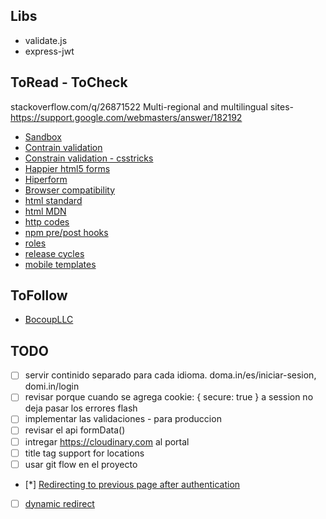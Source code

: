 ## Libs
+ validate.js
+ express-jwt

## ToRead - ToCheck
stackoverflow.com/q/26871522
Multi-regional and multilingual sites- https://support.google.com/webmasters/answer/182192
+ [Sandbox](https://stackoverflow.com/q/2126174)
+ [Contrain validation](https://developer.mozilla.org/en-US/docs/Web/Guide/HTML/HTML5/Constraint_validation)
+ [Constrain validation - csstricks](https://css-tricks.com/form-validation-part-1-constraint-validation-html/)
+ [Happier html5 forms](http://daverupert.com/2017/11/happier-html5-forms/)
+ [Hiperform](https://hyperform.js.org)
+ [Browser compatibility](https://quirksmode.org/)
+ [html standard](https://html.spec.whatwg.org/dev/)
+ [html MDN](https://developer.mozilla.org/en-US/docs/Web/HTML)
+ [http codes](https://httpstatuses.com/)
+ [npm pre/post hooks](http://www.marcusoft.net/2015/08/pre-and-post-hooks-for-npm-scripting.html)
+ [roles](https://gist.github.com/danwit/e0a7c5ad57c9ce5659d2)
+ [release cycles](https://en.wikipedia.org/wiki/Software_release_life_cycle)
+ [mobile templates](https://github.com/madhums/node-express-mongoose-demo/issues/39)

## ToFollow
+ [BocoupLLC](https://www.youtube.com/user/BocoupLLC)


## TODO
+ [ ] servir continido separado para cada idioma. doma.in/es/iniciar-sesion, domi.in/login
+ [ ] revisar porque cuando se agrega cookie: { secure: true } a session no deja pasar los errores flash
+ [ ] implementar las validaciones - para produccion
+ [ ] revisar el api formData()
+ [ ] intregar https://cloudinary.com al portal
+ [ ] title tag support for locations
+ [ ] usar git flow en el proyecto
+ [*] [Redirecting to previous page after authentication](https://stackoverflow.com/q/13335881)
+ [ ] [dynamic redirect](https://github.com/jaredhanson/passport/issues/120)
